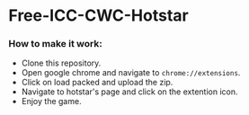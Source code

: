 Free-ICC-CWC-Hotstar
===============

### How to make it work: 
* Clone this repository.
* Open google chrome and navigate to  `chrome://extensions`.
* Click on load packed and upload the zip.
* Navigate to hotstar's page and click on the extention icon.
* Enjoy the game.
